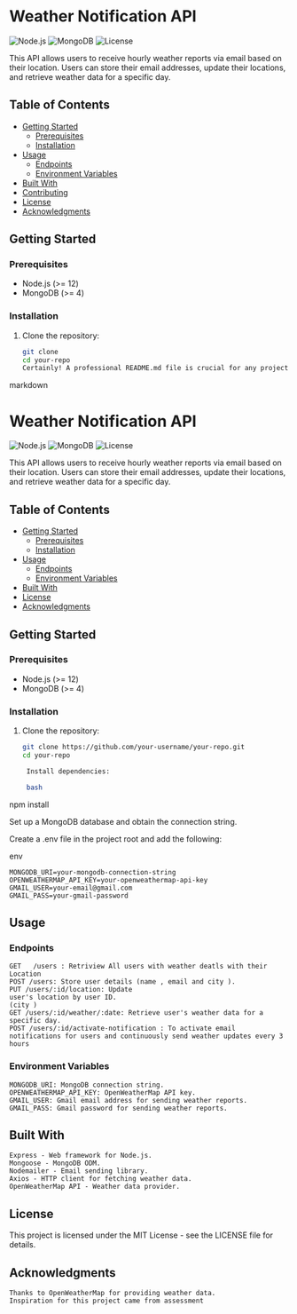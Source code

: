 # Weather Notification API

![Node.js](https://img.shields.io/badge/Node.js-%3E%3D%2012-brightgreen)
![MongoDB](https://img.shields.io/badge/MongoDB-%3E%3D%204-blue)
![License](https://img.shields.io/badge/license-MIT-blue.svg)

This API allows users to receive hourly weather reports via email based on their location. Users can store their email addresses, update their locations, and retrieve weather data for a specific day.

## Table of Contents

- [Getting Started](#getting-started)
  - [Prerequisites](#prerequisites)
  - [Installation](#installation)
- [Usage](#usage)
  - [Endpoints](#endpoints)
  - [Environment Variables](#environment-variables)
- [Built With](#built-with)
- [Contributing](#contributing)
- [License](#license)
- [Acknowledgments](#acknowledgments)

## Getting Started

### Prerequisites

- Node.js (>= 12)
- MongoDB (>= 4)

### Installation

1. Clone the repository:

   ```bash
   git clone
   cd your-repo
   Certainly! A professional README.md file is crucial for any project. It provides essential information for users, contributors, and anyone interested in understanding and using your project. Below is a template for a comprehensive README file for your Node.js API project. Feel free to customize it according to your specific project details.
   ```

markdown

# Weather Notification API

![Node.js](https://img.shields.io/badge/Node.js-%3E%3D%2012-brightgreen)
![MongoDB](https://img.shields.io/badge/MongoDB-%3E%3D%204-blue)
![License](https://img.shields.io/badge/license-MIT-blue.svg)

This API allows users to receive hourly weather reports via email based on their location. Users can store their email addresses, update their locations, and retrieve weather data for a specific day.

## Table of Contents

- [Getting Started](#getting-started)
  - [Prerequisites](#prerequisites)
  - [Installation](#installation)
- [Usage](#usage)
  - [Endpoints](#endpoints)
  - [Environment Variables](#environment-variables)
- [Built With](#built-with)
- [License](#license)
- [Acknowledgments](#acknowledgments)

## Getting Started

### Prerequisites

- Node.js (>= 12)
- MongoDB (>= 4)

### Installation

1. Clone the repository:

   ```bash
   git clone https://github.com/your-username/your-repo.git
   cd your-repo

    Install dependencies:

    bash
   ```

npm install

Set up a MongoDB database and obtain the connection string.

Create a .env file in the project root and add the following:

env

    MONGODB_URI=your-mongodb-connection-string
    OPENWEATHERMAP_API_KEY=your-openweathermap-api-key
    GMAIL_USER=your-email@gmail.com
    GMAIL_PASS=your-gmail-password

## Usage

### Endpoints

    GET   /users : Retriview All users with weather deatls with their Location
    POST /users: Store user details (name , email and city ).
    PUT /users/:id/location: Update
    user's location by user ID.
    (city )
    GET /users/:id/weather/:date: Retrieve user's weather data for a specific day.
    POST /users/:id/activate-notification : To activate email notifications for users and continuously send weather updates every 3 hours

### Environment Variables

    MONGODB_URI: MongoDB connection string.
    OPENWEATHERMAP_API_KEY: OpenWeatherMap API key.
    GMAIL_USER: Gmail email address for sending weather reports.
    GMAIL_PASS: Gmail password for sending weather reports.

## Built With

    Express - Web framework for Node.js.
    Mongoose - MongoDB ODM.
    Nodemailer - Email sending library.
    Axios - HTTP client for fetching weather data.
    OpenWeatherMap API - Weather data provider.

## License

This project is licensed under the MIT License - see the LICENSE file for details.

## Acknowledgments

    Thanks to OpenWeatherMap for providing weather data.
    Inspiration for this project came from assessment
